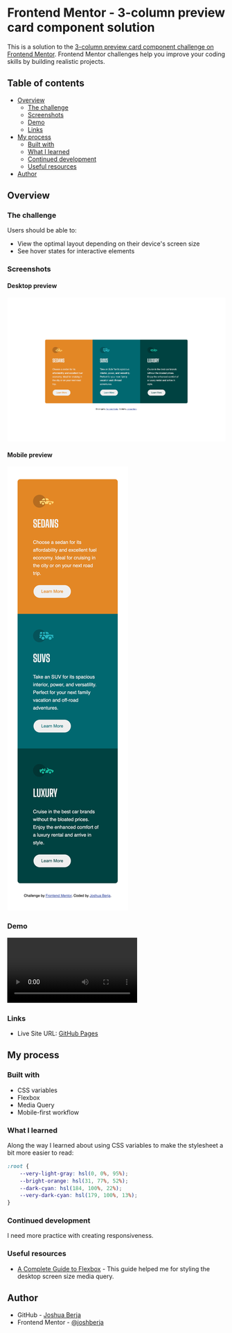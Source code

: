 # Frontend Mentor - 3-column preview card component solution

This is a solution to the [3-column preview card component challenge on Frontend Mentor](https://www.frontendmentor.io/challenges/3column-preview-card-component-pH92eAR2-). Frontend Mentor challenges help you improve your coding skills by building realistic projects. 

## Table of contents

- [Overview](#overview)
  - [The challenge](#the-challenge)
  - [Screenshots](#screenshots)
  - [Demo](#demo)
  - [Links](#links)
- [My process](#my-process)
  - [Built with](#built-with)
  - [What I learned](#what-i-learned)
  - [Continued development](#continued-development)
  - [Useful resources](#useful-resources)
- [Author](#author)

## Overview

### The challenge

Users should be able to:

- View the optimal layout depending on their device's screen size
- See hover states for interactive elements

### Screenshots

#### Desktop preview

![Desktop preview](./demo/3-column-preview-card-component-desktop-preview.png)
#### Mobile preview

![Mobile preview](./demo/3-column-preview-card-component-mobile-preview.png)

### Demo
![Demo](./demo/3-column-preview-card-component-demo.mp4)

### Links

- Live Site URL: [GitHub Pages](https://joshberja.github.io/3-column-preview-card-component)

## My process

### Built with

- CSS variables
- Flexbox
- Media Query
- Mobile-first workflow

### What I learned

Along the way I learned about using CSS variables to make the stylesheet a bit more easier to read:

```css variables
:root {
    --very-light-gray: hsl(0, 0%, 95%);
    --bright-orange: hsl(31, 77%, 52%);
    --dark-cyan: hsl(184, 100%, 22%);
    --very-dark-cyan: hsl(179, 100%, 13%);
}
```

### Continued development

I need more practice with creating responsiveness.

### Useful resources

- [A Complete Guide to Flexbox](https://css-tricks.com/snippets/css/a-guide-to-flexbox/) - This guide helped me for styling the desktop screen size media query.

## Author

- GitHub - [Joshua Berja](https://github.com/joshberja)
- Frontend Mentor - [@joshberja](https://www.frontendmentor.io/profile/joshberja)